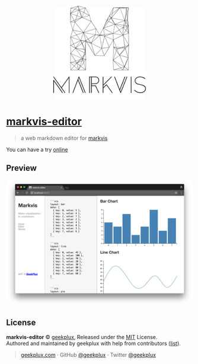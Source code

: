 <p align="center">
  <img width="250" src="./static/markvis-logo.svg" alt="preview" />
</p>

# [markvis-editor](https://markvis-editor.js.org)

> a web markdown editor for [markvis](https://github.com/geekplux/markvis)

You can have a try [online](https://markvis-editor.js.org)

## Preview

![](./static/preview.png)

## License

**markvis-editor** © [geekplux](https://github.com/geekplux), Released under the [MIT](./LICENSE) License.<br>
Authored and maintained by geekplux with help from contributors ([list](https://github.com/geekplux/markvis-editor/contributors)).

> [geekplux.com](github.com/geekplux) · GitHub [@geekplux](https://github.com/geekplux) · Twitter [@geekplux](https://twitter.com/geekplux)
